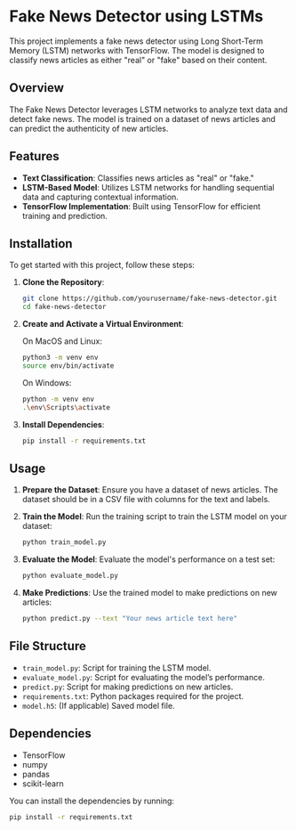 # Fake News Detector using LSTMs

This project implements a fake news detector using Long Short-Term Memory (LSTM) networks with TensorFlow. The model is designed to classify news articles as either "real" or "fake" based on their content.

## Overview

The Fake News Detector leverages LSTM networks to analyze text data and detect fake news. The model is trained on a dataset of news articles and can predict the authenticity of new articles.

## Features

- **Text Classification**: Classifies news articles as "real" or "fake."
- **LSTM-Based Model**: Utilizes LSTM networks for handling sequential data and capturing contextual information.
- **TensorFlow Implementation**: Built using TensorFlow for efficient training and prediction.

## Installation

To get started with this project, follow these steps:

1. **Clone the Repository**:
    ```bash
    git clone https://github.com/yourusername/fake-news-detector.git
    cd fake-news-detector
    ```

2. **Create and Activate a Virtual Environment**:

    On MacOS and Linux:
    ```bash
    python3 -m venv env
    source env/bin/activate
    ```

    On Windows:
    ```bash
    python -m venv env
    .\env\Scripts\activate
    ```

3. **Install Dependencies**:
    ```bash
    pip install -r requirements.txt
    ```

## Usage

1. **Prepare the Dataset**: Ensure you have a dataset of news articles. The dataset should be in a CSV file with columns for the text and labels.

2. **Train the Model**:
    Run the training script to train the LSTM model on your dataset:
    ```bash
    python train_model.py
    ```

3. **Evaluate the Model**:
    Evaluate the model's performance on a test set:
    ```bash
    python evaluate_model.py
    ```

4. **Make Predictions**:
    Use the trained model to make predictions on new articles:
    ```bash
    python predict.py --text "Your news article text here"
    ```

## File Structure

- `train_model.py`: Script for training the LSTM model.
- `evaluate_model.py`: Script for evaluating the model’s performance.
- `predict.py`: Script for making predictions on new articles.
- `requirements.txt`: Python packages required for the project.
- `model.h5`: (If applicable) Saved model file.

## Dependencies

- TensorFlow
- numpy
- pandas
- scikit-learn

You can install the dependencies by running:
```bash
pip install -r requirements.txt
